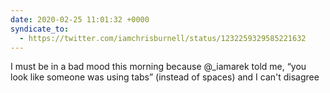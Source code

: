 ```yaml
---
date: 2020-02-25 11:01:32 +0000
syndicate_to:
  - https://twitter.com/iamchrisburnell/status/1232259329585221632
---
```


I must be in a bad mood this morning because @_iamarek told me, “you look like someone was using tabs” (instead of spaces) and I can't disagree

